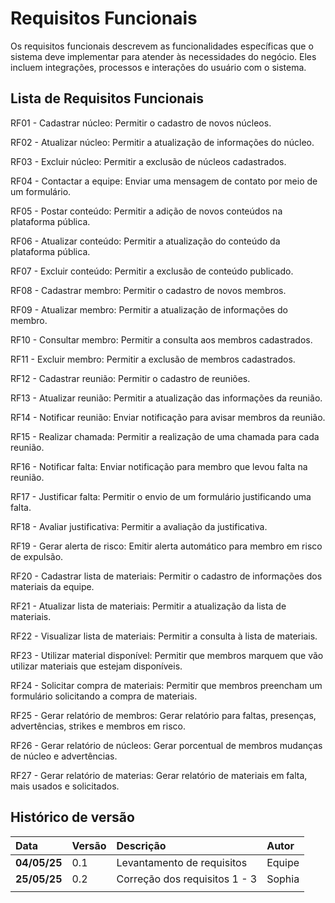# Requisitos Funcionais

Os requisitos funcionais descrevem as funcionalidades específicas que o sistema deve implementar para atender às necessidades do negócio. Eles incluem integrações, processos e interações do usuário com o sistema.

## Lista de Requisitos Funcionais

RF01 - Cadastrar núcleo: Permitir o cadastro de novos núcleos.

RF02 - Atualizar núcleo: Permitir a atualização de informações do núcleo.

RF03 - Excluir núcleo: Permitir a exclusão de núcleos cadastrados.

RF04 - Contactar a equipe: Enviar uma mensagem de contato por meio de um formulário. 

RF05 - Postar conteúdo: Permitir a adição de novos conteúdos na plataforma pública. 

RF06 - Atualizar conteúdo: Permitir a atualização do conteúdo da plataforma pública. 

RF07 - Excluir conteúdo: Permitir a exclusão de conteúdo publicado. 

RF08 - Cadastrar membro: Permitir o cadastro de novos membros. 

RF09 - Atualizar membro: Permitir a atualização de informações do membro. 

RF10 - Consultar membro: Permitir a consulta aos membros cadastrados. 

RF11 - Excluir membro: Permitir a exclusão de membros cadastrados. 

RF12 - Cadastrar reunião: Permitir o cadastro de reuniões. 

RF13 - Atualizar reunião: Permitir a atualização das informações da reunião. 

RF14 - Notificar reunião: Enviar notificação para avisar membros da reunião. 

RF15 - Realizar chamada: Permitir a realização de uma chamada para cada reunião. 

RF16 - Notificar falta: Enviar notificação para membro que levou falta na reunião. 

RF17 - Justificar falta: Permitir o envio de um formulário justificando uma falta. 

RF18 - Avaliar justificativa: Permitir a avaliação da justificativa. 

RF19 - Gerar alerta de risco: Emitir alerta automático para membro em risco de expulsão. 

RF20 - Cadastrar lista de materiais: Permitir o cadastro de informações dos materiais da equipe. 

RF21 - Atualizar lista de materiais: Permitir a atualização da lista de materiais. 

RF22 - Visualizar lista de materiais: Permitir a consulta à lista de materiais. 

RF23 - Utilizar material disponível: Permitir que membros marquem que vão utilizar materiais que estejam disponíveis. 

RF24 - Solicitar compra de materiais: Permitir que membros preencham um formulário solicitando a compra de materiais. 

RF25 - Gerar relatório de membros: Gerar relatório para faltas, presenças, advertências, strikes e membros em risco.

RF26 - Gerar relatório de núcleos: Gerar porcentual de membros mudanças de núcleo e advertências.

RF27 - Gerar relatório de materias: Gerar relatório de materiais em falta, mais usados e solicitados. 



## Histórico de versão 
|**Data**|**Versão** |**Descrição** |**Autor**|
| :- | :- | :- | :- |
|**04/05/25**|0.1|Levantamento de requisitos|Equipe|
|**25/05/25**|0.2|Correção dos requisitos 1 - 3|Sophia|
|||||